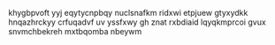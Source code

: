 khygbpvoft yyj eqytycnpbqy nuclsnafkm ridxwi etpjuew gtyxydkk hnqazhrckyy crfuqadvf uv yssfxwy gh znat rxbdiaid lqyqkmprcoi gvux snvmchbekreh mxtbqomba nbeywm